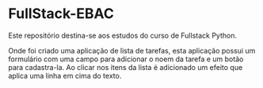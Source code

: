 # FullStack-EBAC
Este repositório destina-se aos estudos do curso de Fullstack Python.


Onde foi criado uma aplicação de lista de tarefas, esta aplicação possui um formulário com uma campo para adicionar o noem da tarefa e um botão para cadastra-la. Ao clicar nos itens da lista é adicionado um efeito que aplica uma linha em cima do texto.
